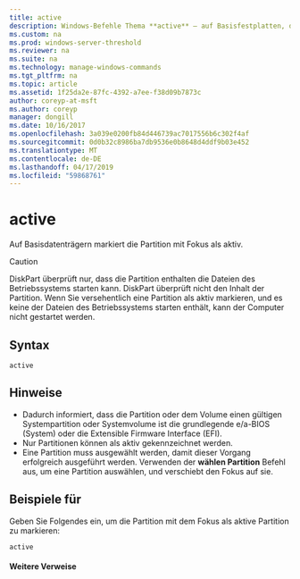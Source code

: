 ```yaml
---
title: active
description: Windows-Befehle Thema **active** – auf Basisfestplatten, die Partition mit Fokus als aktiv markiert.
ms.custom: na
ms.prod: windows-server-threshold
ms.reviewer: na
ms.suite: na
ms.technology: manage-windows-commands
ms.tgt_pltfrm: na
ms.topic: article
ms.assetid: 1f25da2e-87fc-4392-a7ee-f38d09b7873c
author: coreyp-at-msft
ms.author: coreyp
manager: dongill
ms.date: 10/16/2017
ms.openlocfilehash: 3a039e0200fb84d446739ac7017556b6c302f4af
ms.sourcegitcommit: 0d0b32c8986ba7db9536e0b8648d4ddf9b03e452
ms.translationtype: MT
ms.contentlocale: de-DE
ms.lasthandoff: 04/17/2019
ms.locfileid: "59868761"
---
```

# <a name="active"></a>active



Auf Basisdatenträgern markiert die Partition mit Fokus als aktiv.

> [!CAUTION]
> DiskPart überprüft nur, dass die Partition enthalten die Dateien des Betriebssystems starten kann. DiskPart überprüft nicht den Inhalt der Partition. Wenn Sie versehentlich eine Partition als aktiv markieren, und es keine der Dateien des Betriebssystems starten enthält, kann der Computer nicht gestartet werden.

## <a name="syntax"></a>Syntax

```
active
```

## <a name="remarks"></a>Hinweise

-   Dadurch informiert, dass die Partition oder dem Volume einen gültigen Systempartition oder Systemvolume ist die grundlegende e/a-BIOS (System) oder die Extensible Firmware Interface (EFI).
-   Nur Partitionen können als aktiv gekennzeichnet werden.
-   Eine Partition muss ausgewählt werden, damit dieser Vorgang erfolgreich ausgeführt werden. Verwenden der **wählen Partition** Befehl aus, um eine Partition auswählen, und verschiebt den Fokus auf sie.

## <a name="BKMK_examples"></a>Beispiele für

Geben Sie Folgendes ein, um die Partition mit dem Fokus als aktive Partition zu markieren:
```
active
```

#### <a name="additional-references"></a>Weitere Verweise

